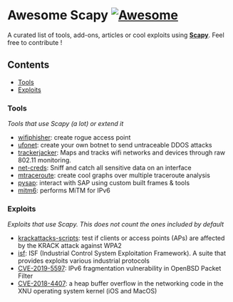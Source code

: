 # Awesome Scapy [![Awesome](https://awesome.re/badge.svg)](https://github.com/sindresorhus/awesome#readme)

A curated list of tools, add-ons, articles or cool exploits using **[Scapy](https://scapy.net)**. Feel free to contribute !

## Contents

- [Tools](#tools)
- [Exploits](#exploits)

### Tools

*Tools that use Scapy (a lot) or extend it*

- [wifiphisher](https://github.com/wifiphisher/wifiphisher): create rogue access point
- [ufonet](https://github.com/epsylon/ufonet): create your own botnet to send untraceable DDOS attacks
- [trackerjacker](https://github.com/calebmadrigal/trackerjacker): Maps and tracks wifi networks and devices through raw 802.11 monitoring.
- [net-creds](https://github.com/DanMcInerney/net-creds): Sniff and catch all sensitive data on an interface
- [mtraceroute](https://github.com/rwhalb/mtraceroute): create cool graphs over multiple traceroute analysis
- [pysap](https://github.com/SecureAuthCorp/pysap): interact with SAP using custom built frames & tools
- [mitm6](https://github.com/fox-it/mitm6): performs MiTM for IPv6

### Exploits

*Exploits that use Scapy. This does not count the ones included by default*

- [krackattacks-scripts](https://github.com/vanhoefm/krackattacks-scripts): test if clients or access points (APs) are affected by the KRACK attack against WPA2
- [isf](https://github.com/dark-lbp/isf): ISF (Industrial Control System Exploitation Framework). A suite that provides exploits various industrial protocols
- [CVE-2019-5597](https://www.synacktiv.com/ressources/Synacktiv_OpenBSD_PacketFilter_CVE-2019-5597_ipv6_frag.pdf): IPv6 fragmentation vulnerability in OpenBSD Packet Filter
- [CVE-2018-4407](https://github.com/r3dxpl0it/CVE-2018-4407): a heap buffer overflow in the networking code in the XNU operating system kernel (iOS and MacOS)

<base target="_parent">
